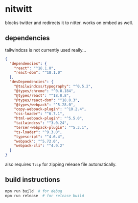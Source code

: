 # nitwitt

blocks twitter and redirects it to nitter.
works on embed as well.

## dependencies

tailwindcss is not currently used really...

```json
{
  "dependencies": {
    "react": "^18.1.0",
    "react-dom": "^18.1.0"
  },
  "devDependencies": {
    "@tailwindcss/typography": "^0.5.2",
    "@types/chrome": "^0.0.184",
    "@types/react": "^18.0.8",
    "@types/react-dom": "^18.0.3",
    "@types/webpack": "^5.28.0",
    "copy-webpack-plugin": "^10.2.4",
    "css-loader": "^6.7.1",
    "html-webpack-plugin": "^5.5.0",
    "tailwindcss": "^3.0.24",
    "terser-webpack-plugin": "^5.3.1",
    "ts-loader": "^9.3.0",
    "typescript": "^4.6.4",
    "webpack": "^5.72.0",
    "webpack-cli": "^4.9.2"
  }
}
```

also requires `7zip` for zipping release file automatically.

## build instructions

```bash
npm run build  # for debug
npm run release  # for release build
```

